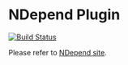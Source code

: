 NDepend Plugin
==============
[![Build Status](https://travis-ci.org/SonarQubeCommunity/sonar-ndepend.svg)](https://travis-ci.org/joshendriks/sonar-ndepend)

Please refer to [NDepend site](http://www.ndepend.com/docs/sonarqube-integration-ndepend).
